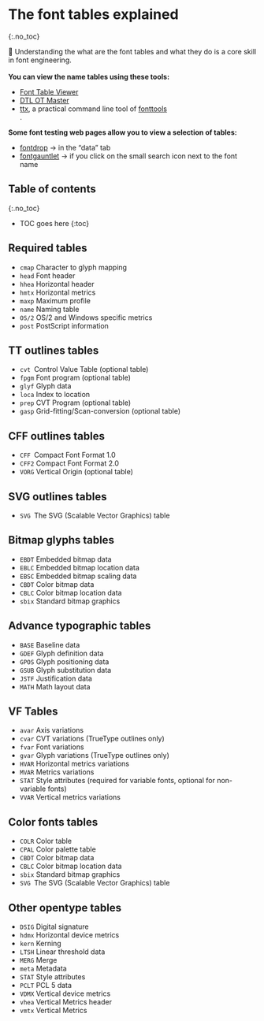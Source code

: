 <link href="style.css" rel="stylesheet">

# The font tables explained
{:.no_toc}

<div class="callout">

🦦 Understanding the what are the font tables and what they do is a core skill in font engineering.
<br><br>
<b>You can view the name tables using these tools:</b>
<ul>
    <li><a href="https://glyphsapp.com/tools/fonttableviewer" target="_blank">Font Table Viewer</a></li>
    <li><a href="https://www.fontmaster.nl/otmaster.html" target="_blank">DTL OT Master</a></li>
    <li><a href="https://fonttools.readthedocs.io/en/latest/ttx.html" target="_blank">ttx</a>, a practical command line tool of <a href="https://github.com/fonttools/fonttools" target="_blank">fonttools</a></li>.
</ul>
<b>Some font testing web pages allow you to view a selection of tables:</b>
<ul>
    <li><a href="https://fontdrop.info/#">fontdrop</a> → in the “data” tab</li>
    <li><a href="https://fontgauntlet.com">fontgauntlet</a> → if you click on the small search icon next to the font name</li>
</ul>

</div>

## Table of contents
{:.no_toc}
* TOC goes here
{:toc}

## Required tables

-   `cmap` Character to glyph mapping
-   `head` Font header
-   `hhea` Horizontal header
-   `hmtx` Horizontal metrics
-   `maxp` Maximum profile
-   `name` Naming table
-   `OS/2` OS/2 and Windows specific metrics
-   `post` PostScript information

## TT outlines tables

-   `cvt `Control Value Table (optional table)
-   `fpgm` Font program (optional table) 
-   `glyf` Glyph data
-   `loca` Index to location
-   `prep` CVT Program (optional table)
-   `gasp` Grid-fitting/Scan-conversion (optional table)

## CFF outlines tables

-   `CFF `Compact Font Format 1.0
-   `CFF2` Compact Font Format 2.0
-   `VORG` Vertical Origin (optional table)

## SVG outlines tables

-   `SVG `The SVG (Scalable Vector Graphics) table

## Bitmap glyphs tables

-   `EBDT` Embedded bitmap data
-   `EBLC` Embedded bitmap location data
-   `EBSC` Embedded bitmap scaling data
-   `CBDT` Color bitmap data
-   `CBLC` Color bitmap location data
-   `sbix` Standard bitmap graphics

## Advance typographic tables

-   `BASE` Baseline data
-   `GDEF` Glyph definition data
-   `GPOS` Glyph positioning data
-   `GSUB` Glyph substitution data
-   `JSTF` Justification data
-   `MATH` Math layout data

## VF Tables

-   `avar` Axis variations
-   `cvar` CVT variations (TrueType outlines only)
-   `fvar` Font variations
-   `gvar` Glyph variations (TrueType outlines only)
-   `HVAR` Horizontal metrics variations
-   `MVAR` Metrics variations
-   `STAT` Style attributes (required for variable fonts, optional for non-variable fonts)
-   `VVAR` Vertical metrics variations

## Color fonts tables

-   `COLR` Color table
-   `CPAL` Color palette table
-   `CBDT` Color bitmap data
-   `CBLC` Color bitmap location data
-   `sbix` Standard bitmap graphics
-   `SVG `The SVG (Scalable Vector Graphics) table

## Other opentype tables

-   `DSIG` Digital signature
-   `hdmx` Horizontal device metrics
-   `kern` Kerning
-   `LTSH` Linear threshold data
-   `MERG` Merge
-   `meta` Metadata
-   `STAT` Style attributes
-   `PCLT` PCL 5 data
-   `VDMX` Vertical device metrics
-   `vhea` Vertical Metrics header
-   `vmtx` Vertical Metrics
